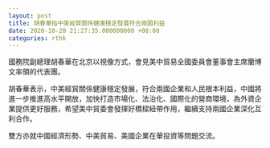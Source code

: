 ```yaml
---
layout: post
title: 胡春華指中美經貿關係健康穩定發展符合兩國利益
date: 2020-10-20 21:27:35.000000000 +08:00
categories: rthk
---
```


國務院副總理胡春華在北京以視像方式，會見美中貿易全國委員會董事會主席蘭博文率領的代表團。

胡春華表示，中美經貿關係健康穩定發展，符合兩國企業和人民根本利益，中國將進一步推進高水平開放，加快打造市場化、法治化、國際化的營商環境，為外資企業提供更好服務，希望美中貿委會發揮好橋樑紐帶作用，繼續支持兩國企業深化互利合作。

雙方亦就中國經濟形勢、中美貿易、美國企業在華投資等問題交流。
